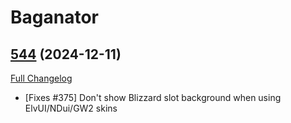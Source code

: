 # Baganator

## [544](https://github.com/Baganator/Baganator/tree/544) (2024-12-11)
[Full Changelog](https://github.com/Baganator/Baganator/compare/543...544) 

- [Fixes #375] Don't show Blizzard slot background when using ElvUI/NDui/GW2 skins  
